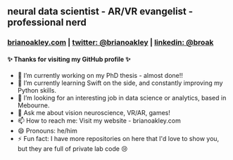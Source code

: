 ## neural data scientist - AR/VR evangelist - professional nerd
### [brianoakley.com](brianoakley.com) | [twitter: @brianoakley](twitter.com/brianoakley) | [linkedin: @broak](linkedin.com/in/broak)

#### ✨ Thanks for visiting my GitHub profile ✨

- 🔭 I’m currently working on my PhD thesis - almost done!!
- 🌱 I’m currently learning Swift on the side, and constantly improving my Python skills.
- 🤔 I’m looking for an interesting job in data science or analytics, based in Mebourne.
- 💬 Ask me about vision neuroscience, VR/AR, games!
- 📫 How to reach me: Visit my website - brianoakley.com
- 😄 Pronouns: he/him
- ⚡ Fun fact: I have more repositories on here that I'd love to show you, but they are full of private lab code 😢

<!--
**broak/broak** is a ✨ _special_ ✨ repository because its `README.md` (this file) appears on your GitHub profile.

Here are some ideas to get you started: 👋

- 🔭 I’m currently working on ...
- 🌱 I’m currently learning ...
- 👯 I’m looking to collaborate on ...
- 🤔 I’m looking for help with ...
- 💬 Ask me about ...
- 📫 How to reach me: ...
- 😄 Pronouns: ...
- ⚡ Fun fact: ...
-->
